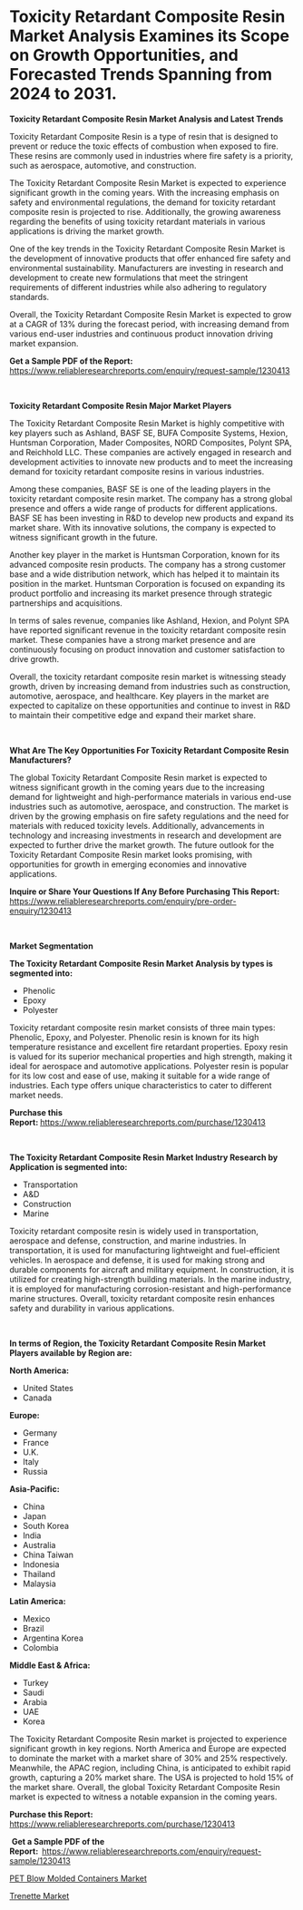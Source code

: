 <p><h1>Toxicity Retardant Composite Resin Market Analysis Examines its Scope on Growth Opportunities, and Forecasted Trends Spanning from 2024 to 2031.</h1></p><p><strong>Toxicity Retardant Composite Resin Market Analysis and Latest Trends</strong></p>
<p><p>Toxicity Retardant Composite Resin is a type of resin that is designed to prevent or reduce the toxic effects of combustion when exposed to fire. These resins are commonly used in industries where fire safety is a priority, such as aerospace, automotive, and construction.</p><p>The Toxicity Retardant Composite Resin Market is expected to experience significant growth in the coming years. With the increasing emphasis on safety and environmental regulations, the demand for toxicity retardant composite resin is projected to rise. Additionally, the growing awareness regarding the benefits of using toxicity retardant materials in various applications is driving the market growth.</p><p>One of the key trends in the Toxicity Retardant Composite Resin Market is the development of innovative products that offer enhanced fire safety and environmental sustainability. Manufacturers are investing in research and development to create new formulations that meet the stringent requirements of different industries while also adhering to regulatory standards.</p><p>Overall, the Toxicity Retardant Composite Resin Market is expected to grow at a CAGR of 13% during the forecast period, with increasing demand from various end-user industries and continuous product innovation driving market expansion.</p></p>
<p><strong>Get a Sample PDF of the Report:&nbsp;</strong> <a href="https://www.reliableresearchreports.com/enquiry/request-sample/1230413">https://www.reliableresearchreports.com/enquiry/request-sample/1230413</a></p>
<p>&nbsp;</p>
<p><strong>Toxicity Retardant Composite Resin Major Market Players</strong></p>
<p><p>The Toxicity Retardant Composite Resin Market is highly competitive with key players such as Ashland, BASF SE, BUFA Composite Systems, Hexion, Huntsman Corporation, Mader Composites, NORD Composites, Polynt SPA, and Reichhold LLC. These companies are actively engaged in research and development activities to innovate new products and to meet the increasing demand for toxicity retardant composite resins in various industries.</p><p>Among these companies, BASF SE is one of the leading players in the toxicity retardant composite resin market. The company has a strong global presence and offers a wide range of products for different applications. BASF SE has been investing in R&D to develop new products and expand its market share. With its innovative solutions, the company is expected to witness significant growth in the future.</p><p>Another key player in the market is Huntsman Corporation, known for its advanced composite resin products. The company has a strong customer base and a wide distribution network, which has helped it to maintain its position in the market. Huntsman Corporation is focused on expanding its product portfolio and increasing its market presence through strategic partnerships and acquisitions.</p><p>In terms of sales revenue, companies like Ashland, Hexion, and Polynt SPA have reported significant revenue in the toxicity retardant composite resin market. These companies have a strong market presence and are continuously focusing on product innovation and customer satisfaction to drive growth.</p><p>Overall, the toxicity retardant composite resin market is witnessing steady growth, driven by increasing demand from industries such as construction, automotive, aerospace, and healthcare. Key players in the market are expected to capitalize on these opportunities and continue to invest in R&D to maintain their competitive edge and expand their market share.</p></p>
<p>&nbsp;</p>
<p><strong>What Are The Key Opportunities For Toxicity Retardant Composite Resin Manufacturers?</strong></p>
<p><p>The global Toxicity Retardant Composite Resin market is expected to witness significant growth in the coming years due to the increasing demand for lightweight and high-performance materials in various end-use industries such as automotive, aerospace, and construction. The market is driven by the growing emphasis on fire safety regulations and the need for materials with reduced toxicity levels. Additionally, advancements in technology and increasing investments in research and development are expected to further drive the market growth. The future outlook for the Toxicity Retardant Composite Resin market looks promising, with opportunities for growth in emerging economies and innovative applications.</p></p>
<p><strong>Inquire or Share Your Questions If Any Before Purchasing This Report:</strong> <a href="https://www.reliableresearchreports.com/enquiry/pre-order-enquiry/1230413">https://www.reliableresearchreports.com/enquiry/pre-order-enquiry/1230413</a></p>
<p>&nbsp;</p>
<p><strong>Market Segmentation</strong></p>
<p><strong>The Toxicity Retardant Composite Resin Market Analysis by types is segmented into:</strong></p>
<p><ul><li>Phenolic</li><li>Epoxy</li><li>Polyester</li></ul></p>
<p><p>Toxicity retardant composite resin market consists of three main types: Phenolic, Epoxy, and Polyester. Phenolic resin is known for its high temperature resistance and excellent fire retardant properties. Epoxy resin is valued for its superior mechanical properties and high strength, making it ideal for aerospace and automotive applications. Polyester resin is popular for its low cost and ease of use, making it suitable for a wide range of industries. Each type offers unique characteristics to cater to different market needs.</p></p>
<p><strong>Purchase this Report:&nbsp;</strong><a href="https://www.reliableresearchreports.com/purchase/1230413">https://www.reliableresearchreports.com/purchase/1230413</a></p>
<p>&nbsp;</p>
<p><strong>The Toxicity Retardant Composite Resin Market Industry Research by Application is segmented into:</strong></p>
<p><ul><li>Transportation</li><li>A&D</li><li>Construction</li><li>Marine</li></ul></p>
<p><p>Toxicity retardant composite resin is widely used in transportation, aerospace and defense, construction, and marine industries. In transportation, it is used for manufacturing lightweight and fuel-efficient vehicles. In aerospace and defense, it is used for making strong and durable components for aircraft and military equipment. In construction, it is utilized for creating high-strength building materials. In the marine industry, it is employed for manufacturing corrosion-resistant and high-performance marine structures. Overall, toxicity retardant composite resin enhances safety and durability in various applications.</p></p>
<p>&nbsp;</p>
<p><strong>In terms of Region, the Toxicity Retardant Composite Resin Market Players available by Region are:</strong></p>
<p>
    <p> <strong> North America: </strong>
        <ul>
            <li>United States</li>
            <li>Canada</li>
        </ul>
        </p> 
    <p> <strong> Europe: </strong>
        <ul>
            <li>Germany</li>
            <li>France</li>
            <li>U.K.</li>
            <li>Italy</li>
            <li>Russia</li>
        </ul>
        </p> 
    <p> <strong> Asia-Pacific: </strong>
        <ul>
            <li>China</li>
            <li>Japan</li>
            <li>South Korea</li>
            <li>India</li>
            <li>Australia</li>
            <li>China Taiwan</li>
            <li>Indonesia</li>
            <li>Thailand</li>
            <li>Malaysia</li>
        </ul>
        </p> 
    <p> <strong> Latin America: </strong>
        <ul>
            <li>Mexico</li>
            <li>Brazil</li>
            <li>Argentina Korea</li>
            <li>Colombia</li>
        </ul>
        </p> 
    <p> <strong> Middle East & Africa: </strong>
        <ul>
            <li>Turkey</li>
            <li>Saudi</li>
            <li>Arabia</li>
            <li>UAE</li>
            <li>Korea</li>
        </ul>
    </p>
    </p>
<p><p>The Toxicity Retardant Composite Resin market is projected to experience significant growth in key regions. North America and Europe are expected to dominate the market with a market share of 30% and 25% respectively. Meanwhile, the APAC region, including China, is anticipated to exhibit rapid growth, capturing a 20% market share. The USA is projected to hold 15% of the market share. Overall, the global Toxicity Retardant Composite Resin market is expected to witness a notable expansion in the coming years.</p></p>
<p><strong>Purchase this Report: </strong><a href="https://www.reliableresearchreports.com/purchase/1230413">https://www.reliableresearchreports.com/purchase/1230413</a></p>
<p>&nbsp;<strong>Get a Sample PDF of the Report:&nbsp;&nbsp;</strong><a href="https://www.reliableresearchreports.com/enquiry/request-sample/1230413">https://www.reliableresearchreports.com/enquiry/request-sample/1230413</a></p>
<p><strong></strong></p>
<p><p><a href="https://carnation-joke-41f.notion.site/PET-Blow-Molded-Containers-Market-Analysis-Examines-its-Scope-on-Growth-Opportunities-and-Forecaste-37754eaf5d3c44c88cc9d6ec3ff6cfa7">PET Blow Molded Containers Market</a></p><p><a href="https://view.publitas.com/reportprime-1/trenette-market-size-focuses-on-market-dynamics-in-depth-analysis-and-future-projections-of-its-market-forecasted-for-period-from-2024-to-2031/">Trenette Market</a></p></p>